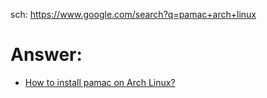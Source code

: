 sch: https://www.google.com/search?q=pamac+arch+linux

# Answer:
- [How to install pamac on Arch Linux?](https://forum.manjaro.org/t/how-to-install-pamac-on-arch-linux/121714)
